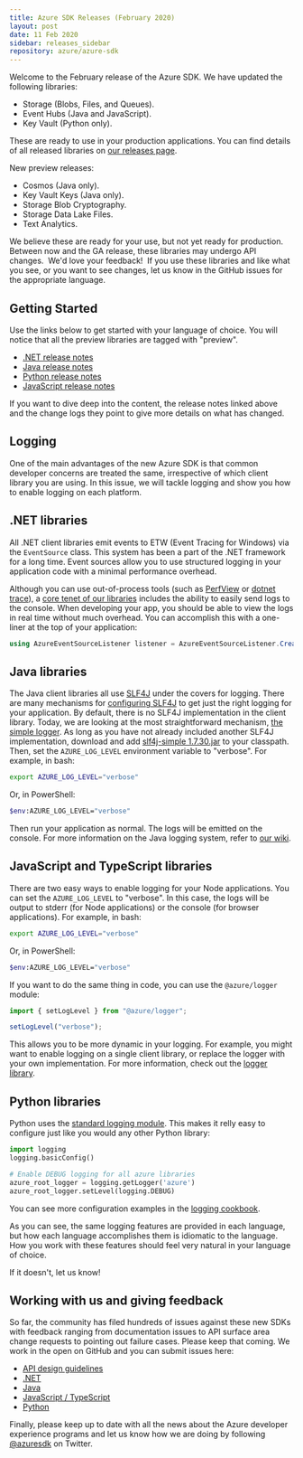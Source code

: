 ```yaml
---
title: Azure SDK Releases (February 2020)
layout: post
date: 11 Feb 2020
sidebar: releases_sidebar
repository: azure/azure-sdk
---
```


Welcome to the February release of the Azure SDK.  We have updated the following libraries:

* Storage (Blobs, Files, and Queues).
* Event Hubs (Java and JavaScript).
* Key Vault (Python only).

These are ready to use in your production applications.  You can find details of all released libraries on [our releases page](https://azure.github.io/azure-sdk/releases/latest/).

New preview releases:

* Cosmos (Java only).
* Key Vault Keys (Java only).
* Storage Blob Cryptography.
* Storage Data Lake Files.
* Text Analytics.

We believe these are ready for your use, but not yet ready for production.  Between now and the GA release, these libraries may undergo API changes.  We'd love your feedback!  If you use these libraries and like what you see, or you want to see changes, let us know in the GitHub issues for the appropriate language. 

## Getting Started

Use the links below to get started with your language of choice.  You will notice that all the preview libraries are tagged with "preview".

* [.NET release notes]({{site.baseurl}}/releases/2020-01/dotnet.html)
* [Java release notes]({{site.baseurl}}/releases/2020-01/java.html)
* [Python release notes]({{site.baseurl}}/releases/2020-01/python.html)
* [JavaScript release notes]({{site.baseurl}}/releases/2020-01/js.html)

If you want to dive deep into the content, the release notes linked above and the change logs they point to give more details on what has changed.

## Logging 

One of the main advantages of the new Azure SDK is that common developer concerns are treated the same, irrespective of which client library you are using.  In this issue, we will tackle logging and show you how to enable logging on each platform.  

## .NET libraries

All .NET client libraries emit events to ETW (Event Tracing for Windows) via the `EventSource` class.  This system has been a part of the .NET framework for a long time.  Event sources allow you to use structured logging in your application code with a minimal performance overhead.

Although you can use out-of-process tools (such as [PerfView](https://github.com/Microsoft/perfview) or [dotnet trace](https://docs.microsoft.com/en-us/dotnet/core/diagnostics/dotnet-trace)), a [core tenet of our libraries](https://azure.github.io/azure-sdk/general_implementation.html#general-logging-console-logger) includes the ability to easily send logs to the console.  When developing your app, you should be able to view the logs in real time without much overhead.  You can accomplish this with a one-liner at the top of your application:

```csharp
using AzureEventSourceListener listener = AzureEventSourceListener.CreateConsoleLogger();
```

## Java libraries

The Java client libraries all use [SLF4J](https://www.slf4j.org/) under the covers for logging.  There are many
mechanisms for [configuring SLF4J](https://dzone.com/articles/how-configure-slf4j-different) to get just the right
logging for your application.  By default, there is no SLF4J implementation in the client library. Today, we are
looking at the most straightforward mechanism, [the simple
logger](http://www.slf4j.org/api/org/slf4j/impl/SimpleLogger.html).  As long as you have not already included another
SLF4J implementation, download and add [slf4j-simple
1.7.30.jar](https://search.maven.org/artifact/org.slf4j/slf4j-simple/1.7.30/jar) to your classpath.  Then, set the
`AZURE_LOG_LEVEL` environment variable to "verbose".  For example, in bash:

```bash
export AZURE_LOG_LEVEL="verbose"
```

Or, in PowerShell:

```bash
$env:AZURE_LOG_LEVEL="verbose"
```

Then run your application as normal.  The logs will be emitted on the console.  For more information on the Java logging system, refer to [our wiki](https://github.com/Azure/azure-sdk-for-java/wiki/Logging-with-Azure-SDK).

## JavaScript and TypeScript libraries

There are two easy ways to enable logging for your Node applications.  You can set the `AZURE_LOG_LEVEL` to "verbose".  In this case, the logs will be output to stderr (for Node applications) or the console (for browser applications).  For example, in bash:

```bash
export AZURE_LOG_LEVEL="verbose"
```

Or, in PowerShell:

```bash
$env:AZURE_LOG_LEVEL="verbose"
```

If you want to do the same thing in code, you can use the `@azure/logger` module:

```javascript
import { setLogLevel } from "@azure/logger";

setLogLevel("verbose");
```

This allows you to be more dynamic in your logging.  For example, you might want to enable logging on a single client library, or replace the logger with your own implementation.  For more information, check out the [logger library](https://github.com/Azure/azure-sdk-for-js/tree/master/sdk/core/logger).

## Python libraries

Python uses the [standard logging module](https://docs.python.org/3/howto/logging.html).  This makes it relly easy to configure just like you would any other Python library:

```python
import logging
logging.basicConfig()

# Enable DEBUG logging for all azure libraries
azure_root_logger = logging.getLogger('azure')
azure_root_logger.setLevel(logging.DEBUG)
```

You can see more configuration examples in the [logging cookbook](https://docs.python.org/3/howto/logging-cookbook.html).

As you can see, the same logging features are provided in each language, but how each language accomplishes them is idiomatic to the language.  How you work with these features should feel very natural in your language of choice.

If it doesn't, let us know!

## Working with us and giving feedback

So far, the community has filed hundreds of issues against these new SDKs with feedback ranging from documentation issues to API surface area change requests to pointing out failure cases.  Please keep that coming.  We work in the open on GitHub and you can submit issues here:

* [API design guidelines](https://github.com/Azure/azure-sdk/)
* [.NET](https://github.com/Azure/azure-sdk-for-net)
* [Java](https://github.com/Azure/azure-sdk-for-java)
* [JavaScript / TypeScript](https://github.com/Azure/azure-sdk-for-js)
* [Python](https://github.com/Azure/azure-sdk-for-python)

Finally, please keep up to date with all the news about the Azure developer experience programs and let us know how we are doing by following [@azuresdk](https://twitter.com/AzureSDK) on Twitter.
